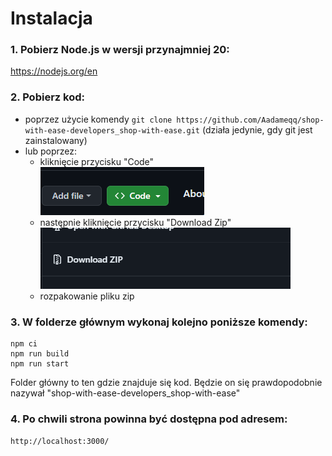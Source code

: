 # Instalacja

### 1. Pobierz Node.js w wersji przynajmniej 20:

https://nodejs.org/en

### 2. Pobierz kod:

- poprzez użycie komendy `git clone https://github.com/Aadameqq/shop-with-ease-developers_shop-with-ease.git` (działa jedynie, gdy git jest zainstalowany)
- lub poprzez:
  - kliknięcie przycisku "Code"
    <br>![Alt text](image.png)
  - następnie kliknięcie przycisku "Download Zip"
    <br>![Alt text](image-1.png)
  - rozpakowanie pliku zip

### 3. W folderze głównym wykonaj kolejno poniższe komendy:

```
npm ci
npm run build
npm run start
```

Folder główny to ten gdzie znajduje się kod. Będzie on się prawdopodobnie nazywał "shop-with-ease-developers_shop-with-ease"

### 4. Po chwili strona powinna być dostępna pod adresem:

`http://localhost:3000/`

